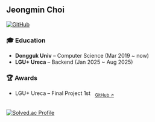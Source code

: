 ## Jeongmin Choi

[![GitHub](https://img.shields.io/badge/GitHub-181717?style=flat-square&logo=github&logoColor=white)](https://github.com/cjm9591)

### 🎓 Education
- **Dongguk Univ** – Computer Science (Mar 2019 ~ now)  
- **LGU+ Ureca** – Backend (Jan 2025 ~ Aug 2025)

### 🏆 Awards
- LGU+ Ureca – Final Project 1st
  <sub><a href="https://github.com/Ureka-High-Five" target="_blank" style="margin-left:8px;">GitHub ↗</a></sub>


<!-- 백준 티어 -->
<br>
<div align="left" style="display: flex; flex-direction: column; align-items: flex-start;">
  <div>
    <a href="https://solved.ac/cjm9591/">
      <img src="http://mazassumnida.wtf/api/v2/generate_badge?boj=cjm9591" alt="Solved.ac Profile">
    </a>
  </div>
  <br>
</div>
